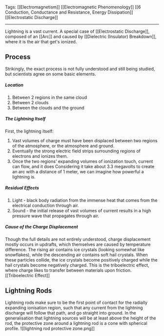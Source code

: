 Tags: [[Electromagnetism]] [[Electromagnetic Phenomenology]] [[6 Conduction, Conductance and Resistance, Energy Dissipation]] [[Electrostatic Discharge]]
___
Lightning is a vast current. A special case of [[Electrostatic Discharge]], composed of an [[Arc]] and caused by [[Dielectric (Insulator) Breakdown]], where it is the air that get's ionized. 
## Process
Strikingly, the exact process is not fully understood and still being studied, but scientists agree on some basic elements. 
##### Location
1. Between 2 regions in the same cloud
2. Between 2 clouds
3. Between the clouds and the ground
##### The Lightning Itself
First, the lightning itself:
1. Vast volumes of charge must have been displaced between two regions of the atmosphere, or the atmosphere and ground. 
2. Eventually the strong electric field strips surrounding regions of electrons and ionizes them. 
3. Once the two regions' expanding volumes of ionization touch, current can flow, and it does
Considering it take about 3.3 megavolts to create an arc with a distance of 1 meter, we can imagine how powerful a lightning is. 
##### Residual Effects
1. Light - black body radiation from the immense heat that comes from the electrical conduction through air. 
2. Sound - the initial release of vast volumes of current results in a high pressure wave that propagates through air. 
##### Cause of the Charge Displacement
Though the full details are not entirely understood, charge displacement mostly occurs in updrafts, which themselves are caused by temperature difference. The rising air contains ice crystals (looking somewhat like snowflakes), while the descending air contains soft hail crystals. When these particles collide, the ice crystals become positively charged while the hail crystals become negatively charged. This is the triboelectric effect, where charge likes to transfer between materials upon friction. [[Triboelectric Effect]]
## Lightning Rods
Lightning rods make sure to be the first point of contact for the radially expanding ionisation region, such that any current from the lightning discharge will follow that path, and go straight into ground. In the generalisation that lightning sources will be at least above the height of the rod, the protective zone around a lightning rod is a cone with spherical profile. 
![[lightning rod protective zone.png]]

